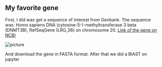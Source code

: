   My favorite gene 
--

 First, I did was get a sequence of interest from Genbank.
 The sequence was:  Homo sapiens DNA (cytosine-5-)-methyltransferase 3 beta (DNMT3B), RefSeqGene (LRG_56) on chromosome 20. [Link of the  gene on NCBI ]( http://www.ncbi.nlm.nih.gov/nuccore/NG_007290.1?report=fasta&log$=seqview&from=5001&to=51972) 

![picture](../../../Desktop/Captura.png)

And download the gene in FASTA format. After that we did a BlAST on jupyter